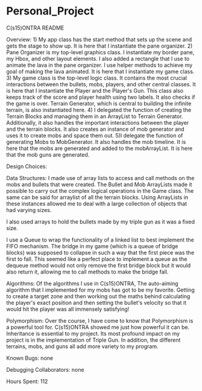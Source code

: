 # Personal_Project
C(s15)ONTRA README

Overview:
    1) My app class has the start method that sets up the scene and gets the stage to show up. It is here that I
    instantiate the pane organizer.
    2) Pane Organizer is my top-level graphics class. I instantiate my border pane, my Hbox, and other layout elements.
    I also added a rectangle that I use to animate the lava in the pane organizer. I use helper methods to achieve my
    goal of making the lava animated. It is here that I instantiate my game class.
    3) My game class is the top-level logic class. It contains the most crucial interactions between the bullets,
    mobs, players, and other central classes. It is here that I instantiate the Player and the Player's Gun. This class
    also keeps track of the score and player health using two labels. It also checks if the game is over.
    Terrain Generator, which is central to building the infinite terrain, is also instantiated here.
    4) I delegated the function of creating the Terrain Blocks and managing them in an ArrayList to
    Terrain Generator. Additionally, it also handles the important interactions between the player and the terrain
    blocks. It also creates an instance of mob generator and uses it to create mobs and space them out.
    5)I delegate the function of generating Mobs to MobGenerator. It also handles the mob timeline. It is here that
    the mobs are generated and added to the mobArrayList. It is here that the mob guns are generated.



Design Choices:

Data Structures:
I made use of array lists to access and call methods on the mobs and bullets that were created. The Bullet
and Mob ArrayLists made it possible to carry out the complex logical operations in the Game class. The same can be
said for arraylist of all the terrain blocks. Using ArrayLists in these instances allowed me to deal with a
large collection of objects that had varying sizes.

I also used arrays to hold the bullets made by my triple gun as it was a fixed size.

I use a Queue to wrap the functionality of a linked list to best implement the FIFO mechanism. The bridge in my game
(which is a queue of bridge blocks) was supposed to collapse in such a way that the first piece was the first to fall.
This seemed like a perfect place to implement a queue as the dequeue method would not only remove the first
bridge block but it would also return it, allowing me to call methods to make the bridge fall.

Algorithms:
Of the algorithms I use in C(s15)ONTRA, The auto-aiming algorithm that I implemented for my mobs has got to be my favorite.
 Getting to create a target zone and then working out the maths behind calculating the player's exact position and
 then setting the bullet's velocity so that it would hit the player was all immensely satisfying!

Polymorphism:
Over the course, I have come to know that Polymorphism is a powerful tool for. C(s15)ONTRA showed me just how powerful it
can be. Inheritance is essential to my project. Its most profound impact on my project is in the implementation of
Triple Gun. In addition, the different terrains, mobs, and guns all add more variety to my program.



Known Bugs: none

Debugging Collaborators: none

Hours Spent: 112
